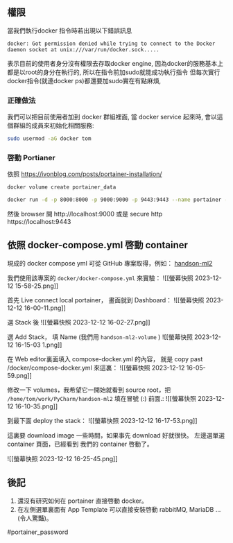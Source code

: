 ## 權限
當我們執行docker 指令時若出現以下錯誤訊息
```
docker: Got permission denied while trying to connect to the Docker daemon socket at unix:///var/run/docker.sock.....
```

表示目前的使用者身分沒有權限去存取docker engine, 因為docker的服務基本上都是以root的身分在執行的, 所以在指令前加sudo就能成功執行指令
但每次實行docker指令(就連docker ps)都還要加sudo實在有點麻煩,

### 正確做法
我們可以把目前使用者加到 docker 群組裡面, 當 docker service 起來時, 會以這個群組的成員來初始化相關服務:

``` bash
sudo usermod -aG docker tom
```

### 啓動 Portianer
依照
https://ivonblog.com/posts/portainer-installation/

```bash
docker volume create portainer_data
```

``` bash
docker run -d -p 8000:8000 -p 9000:9000 -p 9443:9443 --name portainer --restart=always -v /var/run/docker.sock:/var/run/docker.sock -v portainer_data:/data portainer/portainer-ce:latest
```

然後 browser 開 http://localhost:9000
或是 secure http  https://localhost:9443

## 依照 docker-compose.yml 啓動 container

現成的 docker compose yml 可從 GitHub 專案取得，例如：
[handson-ml2](git@github.com:ageron/handson-ml2.git)

我們使用該專案的 `docker/docker-compose.yml` 來實驗：
![[螢幕快照 2023-12-12 15-58-25.png]]

首先 Live connect local portainer， 畫面就到 Dashboard：
![[螢幕快照 2023-12-12 16-00-11.png]]

選 Stack 後
![[螢幕快照 2023-12-12 16-02-27.png]]

 選 Add Stack， 填 Name (我們用 `handson-ml2-volume` )
![[螢幕快照 2023-12-12 16-15-03 1.png]]

在 Web editor裏面填入 compose-docker.yml 的內容， 就是 copy past /docker/compose-docker.yml
來這裏：
![[螢幕快照 2023-12-12 16-05-59.png]]

修改一下 volumes，我希望它一開始就看到 source root，把 `/home/tom/work/PyCharm/handson-ml2` 填在冒號 (:) 前面.:
![[螢幕快照 2023-12-12 16-10-35.png]]

到最下面 deploy the stack：
![[螢幕快照 2023-12-12 16-17-53.png]]


這裏要 download image 一些時間，如果事先 download 好就很快。
左邊選單選 container 頁面，已經看到 我們的 container 啓動了。

![[螢幕快照 2023-12-12 16-25-45.png]]

## 後記

1. 還沒有研究如何在 portainer 直接啓動 docker。
2. 在左側選單裏面有 App Template 可以直接安裝啓動 rabbitMQ, MariaDB ...(令人驚豔)。



#portainer_password 

